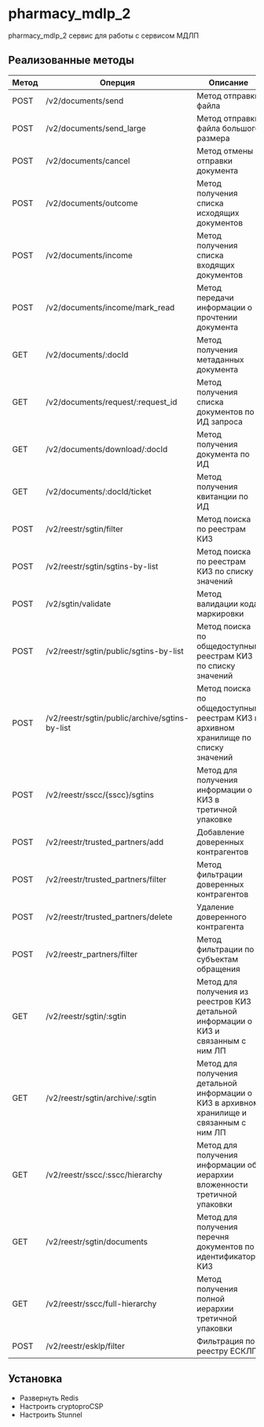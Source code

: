 # pharmacy_mdlp_2

pharmacy_mdlp_2 сервис для работы с сервисом МДЛП



## Реализованные методы

| Метод | Оперция                                        | Описание                                                     |
| ----- | ---------------------------------------------- | ------------------------------------------------------------ |
| POST  | /v2/documents/send                             | Метод отправки файла                                         |
| POST  | /v2/documents/send_large                       | Метод отправки файла большого размера                        |
| POST  | /v2/documents/cancel                           | Метод отмены отправки документа                              |
| POST  | /v2/documents/outcome                          | Метод получения списка исходящих документов                  |
| POST  | /v2/documents/income                           | Метод получения списка входящих документов                   |
| POST  | /v2/documents/income/mark_read                 | Метод передачи информации о прочтении документа              |
| GET   | /v2/documents/:docId                           | Метод получения метаданных документа                         |
| GET   | /v2/documents/request/:request_id              | Метод получения списка документов по ИД запроса              |
| GET   | /v2/documents/download/:docId                  | Метод получения документа по ИД                              |
| GET   | /v2/documents/:docId/ticket                    | Метод получения квитанции по ИД                              |
| POST  | /v2/reestr/sgtin/filter                        | Метод поиска по реестрам КИЗ                                 |
| POST  | /v2/reestr/sgtin/sgtins-by-list                | Метод поиска по реестрам КИЗ по списку значений              |
| POST  | /v2/sgtin/validate                             | Метод валидации кода маркировки                              |
| POST  | /v2/reestr/sgtin/public/sgtins-by-list         | Метод поиска по общедоступным реестрам КИЗ по списку значений |
| POST  | /v2/reestr/sgtin/public/archive/sgtins-by-list | Метод поиска по общедоступным реестрам КИЗ в архивном хранилище по списку значений |
| POST  | /v2/reestr/sscc/{sscc}/sgtins                  | Метод для получения информации о КИЗ в третичной упаковке    |
| POST  | /v2/reestr/trusted_partners/add                | Добавление доверенных контрагентов                           |
| POST  | /v2/reestr/trusted_partners/filter             | Метод фильтрации доверенных контрагентов                     |
| POST  | /v2/reestr/trusted_partners/delete             | Удаление доверенного контрагента                             |
| POST  | /v2/reestr_partners/filter                     | Метод фильтрации по субъектам обращения                      |
| GET   | /v2/reestr/sgtin/:sgtin                        | Метод для получения из реестров КИЗ детальной информации о КИЗ и связанным с ним ЛП |
| GET   | /v2/reestr/sgtin/archive/:sgtin                | Метод для получения детальной информации о КИЗ в архивном хранилище и связанным с ним ЛП |
| GET   | /v2/reestr/sscc/:sscc/hierarchy                | Метод для получения информации об иерархии вложенности третичной упаковки |
| GET   | /v2/reestr/sgtin/documents                     | Метод для получения перечня документов по идентификатору КИЗ |
| GET   | /v2/reestr/sscc/full-hierarchy                 | Метод получения полной иерархии третичной упаковки           |
| POST  | /v2/reestr/esklp/filter                        | Фильтрация по реестру ЕСКЛП                                  |


## Установка

- Развернуть Redis
- Настроить cryptoproCSP
- Настроить Stunnel

